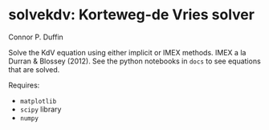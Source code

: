 # solvekdv: Korteweg-de Vries solver
Connor P. Duffin

Solve the KdV equation using either implicit or IMEX methods. IMEX a la Durran
& Blossey (2012). See the python notebooks in `docs` to see equations that are
solved.

Requires:

  * `matplotlib`
  * `scipy` library
  * `numpy`
